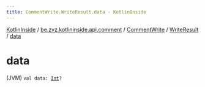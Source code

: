 ```yaml
---
title: CommentWrite.WriteResult.data - KotlinInside
---
```


[KotlinInside](../../../index.html) / [be.zvz.kotlininside.api.comment](../../index.html) / [CommentWrite](../index.html) / [WriteResult](index.html) / [data](./data.html)

# data

(JVM) `val data: `[`Int`](https://kotlinlang.org/api/latest/jvm/stdlib/kotlin/-int/index.html)`?`